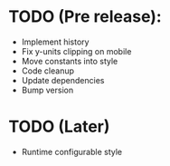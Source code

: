 # TODO (Pre release):
- Implement history
- Fix y-units clipping on mobile
- Move constants into style
- Code cleanup
- Update dependencies
- Bump version

# TODO (Later)
- Runtime configurable style
